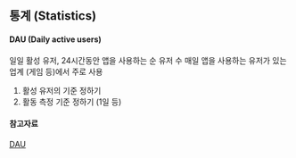 ## 통계 (Statistics)

#### DAU (Daily active users)

일일 활성 유저, 24시간동안 앱을 사용하는 순 유저 수
매일 앱을 사용하는 유저가 있는 업계 (게임 등)에서 주로 사용

1. 활성 유저의 기준 정하기
2. 활동 측정 기준 정하기 (1일 등)

#### 참고자료

[DAU](https://www.appsflyer.com/ko/glossary/daily-active-users/)
